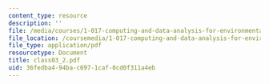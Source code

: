 ```yaml
---
content_type: resource
description: ''
file: /media/courses/1-017-computing-and-data-analysis-for-environmental-applications-fall-2003/36fedba494bac6971caf0cd0f311a4eb_class03_2.pdf
file_location: /coursemedia/1-017-computing-and-data-analysis-for-environmental-applications-fall-2003/36fedba494bac6971caf0cd0f311a4eb_class03_2.pdf
file_type: application/pdf
resourcetype: Document
title: class03_2.pdf
uid: 36fedba4-94ba-c697-1caf-0cd0f311a4eb
---
```

